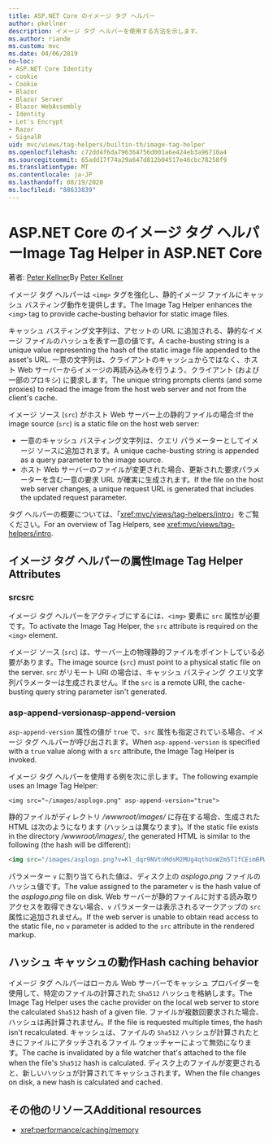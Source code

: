 ```yaml
---
title: ASP.NET Core のイメージ タグ ヘルパー
author: pkellner
description: イメージ タグ ヘルパーを使用する方法を示します。
ms.author: riande
ms.custom: mvc
ms.date: 04/06/2019
no-loc:
- ASP.NET Core Identity
- cookie
- Cookie
- Blazor
- Blazor Server
- Blazor WebAssembly
- Identity
- Let's Encrypt
- Razor
- SignalR
uid: mvc/views/tag-helpers/builtin-th/image-tag-helper
ms.openlocfilehash: c72dd4f6da796364756d001a6e424eb3a96710a4
ms.sourcegitcommit: 65add17f74a29a647d812b04517e46cbc78258f9
ms.translationtype: MT
ms.contentlocale: ja-JP
ms.lasthandoff: 08/19/2020
ms.locfileid: "88633839"
---
```

# <a name="image-tag-helper-in-aspnet-core"></a><span data-ttu-id="d6ab7-103">ASP.NET Core のイメージ タグ ヘルパー</span><span class="sxs-lookup"><span data-stu-id="d6ab7-103">Image Tag Helper in ASP.NET Core</span></span>

<span data-ttu-id="d6ab7-104">著者: [Peter Kellner](https://peterkellner.net)</span><span class="sxs-lookup"><span data-stu-id="d6ab7-104">By [Peter Kellner](https://peterkellner.net)</span></span>

<span data-ttu-id="d6ab7-105">イメージ タグ ヘルパーは `<img>` タグを強化し、静的イメージ ファイルにキャッシュ バスティング動作を提供します。</span><span class="sxs-lookup"><span data-stu-id="d6ab7-105">The Image Tag Helper enhances the `<img>` tag to provide cache-busting behavior for static image files.</span></span>

<span data-ttu-id="d6ab7-106">キャッシュ バスティング文字列は、アセットの URL に追加される、静的なイメージ ファイルのハッシュを表す一意の値です。</span><span class="sxs-lookup"><span data-stu-id="d6ab7-106">A cache-busting string is a unique value representing the hash of the static image file appended to the asset's URL.</span></span> <span data-ttu-id="d6ab7-107">一意の文字列は、クライアントのキャッシュからではなく、ホスト Web サーバーからイメージの再読み込みを行うよう、クライアント (および一部のプロキシ) に要求します。</span><span class="sxs-lookup"><span data-stu-id="d6ab7-107">The unique string prompts clients (and some proxies) to reload the image from the host web server and not from the client's cache.</span></span>

<span data-ttu-id="d6ab7-108">イメージ ソース (`src`) がホスト Web サーバー上の静的ファイルの場合:</span><span class="sxs-lookup"><span data-stu-id="d6ab7-108">If the image source (`src`) is a static file on the host web server:</span></span>

* <span data-ttu-id="d6ab7-109">一意のキャッシュ バスティング文字列は、クエリ パラメーターとしてイメージ ソースに追加されます。</span><span class="sxs-lookup"><span data-stu-id="d6ab7-109">A unique cache-busting string is appended as a query parameter to the image source.</span></span>
* <span data-ttu-id="d6ab7-110">ホスト Web サーバーのファイルが変更された場合、更新された要求パラメーターを含む一意の要求 URL が確実に生成されます。</span><span class="sxs-lookup"><span data-stu-id="d6ab7-110">If the file on the host web server changes, a unique request URL is generated that includes the updated request parameter.</span></span>

<span data-ttu-id="d6ab7-111">タグ ヘルパーの概要については、「<xref:mvc/views/tag-helpers/intro>」をご覧ください。</span><span class="sxs-lookup"><span data-stu-id="d6ab7-111">For an overview of Tag Helpers, see <xref:mvc/views/tag-helpers/intro>.</span></span>

## <a name="image-tag-helper-attributes"></a><span data-ttu-id="d6ab7-112">イメージ タグ ヘルパーの属性</span><span class="sxs-lookup"><span data-stu-id="d6ab7-112">Image Tag Helper Attributes</span></span>

### <a name="src"></a><span data-ttu-id="d6ab7-113">src</span><span class="sxs-lookup"><span data-stu-id="d6ab7-113">src</span></span>

<span data-ttu-id="d6ab7-114">イメージ タグ ヘルパーをアクティブにするには、`<img>` 要素に `src` 属性が必要です。</span><span class="sxs-lookup"><span data-stu-id="d6ab7-114">To activate the Image Tag Helper, the `src` attribute is required on the `<img>` element.</span></span>

<span data-ttu-id="d6ab7-115">イメージ ソース (`src`) は、サーバー上の物理静的ファイルをポイントしている必要があります。</span><span class="sxs-lookup"><span data-stu-id="d6ab7-115">The image source (`src`) must point to a physical static file on the server.</span></span> <span data-ttu-id="d6ab7-116">`src` がリモート URI の場合は、キャッシュ バスティング クエリ文字列パラメーターは生成されません。</span><span class="sxs-lookup"><span data-stu-id="d6ab7-116">If the `src` is a remote URI, the cache-busting query string parameter isn't generated.</span></span>

### <a name="asp-append-version"></a><span data-ttu-id="d6ab7-117">asp-append-version</span><span class="sxs-lookup"><span data-stu-id="d6ab7-117">asp-append-version</span></span>

<span data-ttu-id="d6ab7-118">`asp-append-version` 属性の値が `true` で、`src` 属性も指定されている場合、イメージ タグ ヘルパーが呼び出されます。</span><span class="sxs-lookup"><span data-stu-id="d6ab7-118">When `asp-append-version` is specified with a `true` value along with a `src` attribute, the Image Tag Helper is invoked.</span></span>

<span data-ttu-id="d6ab7-119">イメージ タグ ヘルパーを使用する例を次に示します。</span><span class="sxs-lookup"><span data-stu-id="d6ab7-119">The following example uses an Image Tag Helper:</span></span>

```cshtml
<img src="~/images/asplogo.png" asp-append-version="true">
```

<span data-ttu-id="d6ab7-120">静的ファイルがディレクトリ */wwwroot/images/* に存在する場合、生成された HTML は次のようになります (ハッシュは異なります)。</span><span class="sxs-lookup"><span data-stu-id="d6ab7-120">If the static file exists in the directory */wwwroot/images/*, the generated HTML is similar to the following (the hash will be different):</span></span>

```html
<img src="/images/asplogo.png?v=Kl_dqr9NVtnMdsM2MUg4qthUnWZm5T1fCEimBPWDNgM">
```

<span data-ttu-id="d6ab7-121">パラメーター `v` に割り当てられた値は、ディスク上の *asplogo.png* ファイルのハッシュ値です。</span><span class="sxs-lookup"><span data-stu-id="d6ab7-121">The value assigned to the parameter `v` is the hash value of the *asplogo.png* file on disk.</span></span> <span data-ttu-id="d6ab7-122">Web サーバーが静的ファイルに対する読み取りアクセスを取得できない場合、`v` パラメーターは表示されるマークアップの `src` 属性に追加されません。</span><span class="sxs-lookup"><span data-stu-id="d6ab7-122">If the web server is unable to obtain read access to the static file, no `v` parameter is added to the `src` attribute in the rendered markup.</span></span>

## <a name="hash-caching-behavior"></a><span data-ttu-id="d6ab7-123">ハッシュ キャッシュの動作</span><span class="sxs-lookup"><span data-stu-id="d6ab7-123">Hash caching behavior</span></span>

<span data-ttu-id="d6ab7-124">イメージ タグ ヘルパーはローカル Web サーバーでキャッシュ プロバイダーを使用して、特定のファイルの計算された `Sha512` ハッシュを格納します。</span><span class="sxs-lookup"><span data-stu-id="d6ab7-124">The Image Tag Helper uses the cache provider on the local web server to store the calculated `Sha512` hash of a given file.</span></span> <span data-ttu-id="d6ab7-125">ファイルが複数回要求された場合、ハッシュは再計算されません。</span><span class="sxs-lookup"><span data-stu-id="d6ab7-125">If the file is requested multiple times, the hash isn't recalculated.</span></span> <span data-ttu-id="d6ab7-126">キャッシュは、ファイルの `Sha512` ハッシュが計算されたときにファイルにアタッチされるファイル ウォッチャーによって無効になります。</span><span class="sxs-lookup"><span data-stu-id="d6ab7-126">The cache is invalidated by a file watcher that's attached to the file when the file's `Sha512` hash is calculated.</span></span> <span data-ttu-id="d6ab7-127">ディスク上のファイルが変更されると、新しいハッシュが計算されてキャッシュされます。</span><span class="sxs-lookup"><span data-stu-id="d6ab7-127">When the file changes on disk, a new hash is calculated and cached.</span></span>

## <a name="additional-resources"></a><span data-ttu-id="d6ab7-128">その他のリソース</span><span class="sxs-lookup"><span data-stu-id="d6ab7-128">Additional resources</span></span>

* <xref:performance/caching/memory>
